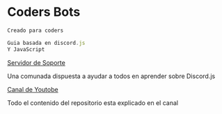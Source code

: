 # **Coders Bots**
```js
Creado para coders

Guia basada en discord.js
Y JavaScript

```
[Servidor de Soporte](https://discord.gg/KrzQR5Ak66)

Una comunada dispuesta a ayudar a todos en aprender sobre Discord.js

[Canal de Youtobe](https://www.youtube.com/channel/UCx5czuRgkbGKlj96BjxWeZQ)

Todo el contenido del repositorio esta explicado en el canal
